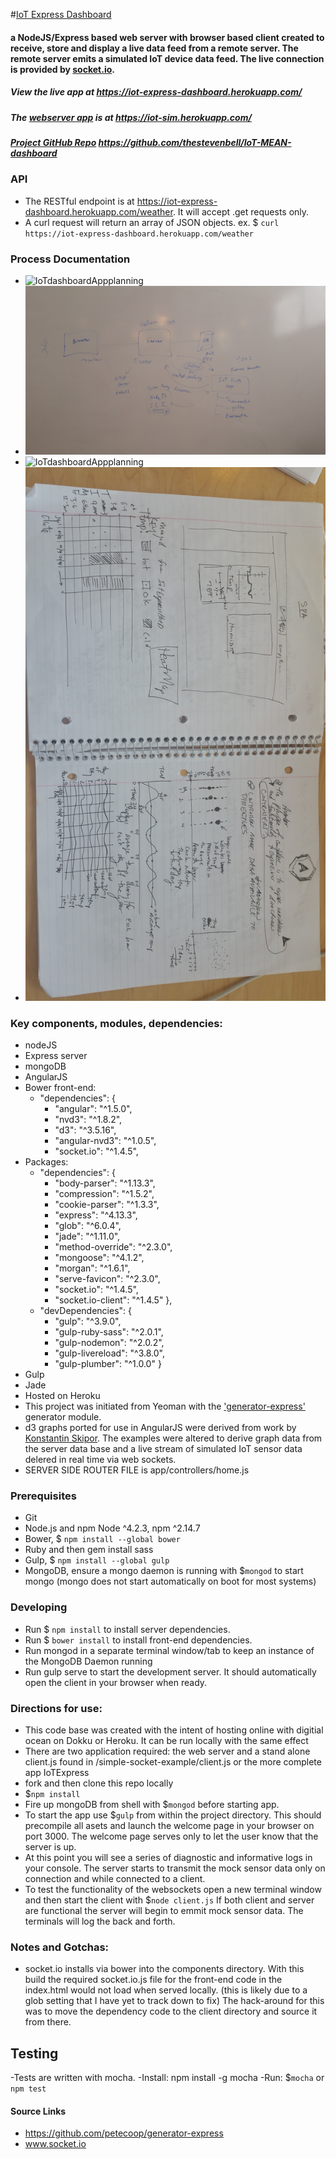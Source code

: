 #[IoT Express Dashboard](https://iot-express-dashboard.herokuapp.com/)
#### a NodeJS/Express based web server with browser based client created to receive, store and display a live data feed from a remote server.  The remote server emits a simulated IoT device data feed. The live connection is provided by [socket.io](www.socket.io).

##### View the live app at https://iot-express-dashboard.herokuapp.com/
##### The [webserver app](https://iot-sim.herokuapp.com/) is at https://iot-sim.herokuapp.com/
##### [Project GitHub Repo](https://github.com/thestevenbell/IoT-MEAN-dashboard) https://github.com/thestevenbell/IoT-MEAN-dashboard

### API
  - The RESTful endpoint is at https://iot-express-dashboard.herokuapp.com/weather.  It will accept .get requests only.
  - A curl request will return an array of JSON objects. ex. $ `curl https://iot-express-dashboard.herokuapp.com/weather`

### Process Documentation
- ![IoTdashboardAppplanning](/IoTdashplanning.jpg)
- ![IoTdashboardAppplanning](/IoTdashplanning2.jpg)
- ![IoTdashboardAppplanning](/IoTdashplanning3.jpg)
- ![IoTdashboardAppplanning](/IoTdashplanning4.jpg)

### Key components, modules,  dependencies:
- nodeJS
- Express server
- mongoDB
- AngularJS
- Bower front-end:
    - "dependencies": {
        - "angular": "^1.5.0",
        - "nvd3": "^1.8.2",
        - "d3": "^3.5.16",
        - "angular-nvd3": "^1.0.5",
        - "socket.io": "^1.4.5",
- Packages:
  - "dependencies": {
    - "body-parser": "^1.13.3",
    - "compression": "^1.5.2",
    - "cookie-parser": "^1.3.3",
    - "express": "^4.13.3",
    - "glob": "^6.0.4",
    - "jade": "^1.11.0",
    - "method-override": "^2.3.0",
    - "mongoose": "^4.1.2",
    - "morgan": "^1.6.1",
    - "serve-favicon": "^2.3.0",
    - "socket.io": "^1.4.5",
    - "socket.io-client": "^1.4.5"
    },
  - "devDependencies": {
      - "gulp": "^3.9.0",
      - "gulp-ruby-sass": "^2.0.1",
      - "gulp-nodemon": "^2.0.2",
      - "gulp-livereload": "^3.8.0",
      - "gulp-plumber": "^1.0.0"
     }
- Gulp
- Jade
- Hosted on Heroku
- This project was initiated from Yeoman with the ['generator-express'](https://github.com/petecoop/generator-express) generator module.
- d3 graphs ported for use in AngularJS were derived from work by [Konstantin Skipor](http://krispo.github.io/angular-nvd3/#/quickstart).
The examples were altered to derive graph data from the server data base and a live stream of simulated IoT sensor data delered in real
time via web sockets.
- SERVER SIDE ROUTER FILE is app/controllers/home.js


### Prerequisites
- Git
- Node.js and npm Node ^4.2.3, npm ^2.14.7
- Bower, $ `npm install --global bower`
- Ruby and then gem install sass
- Gulp, $ `npm install --global gulp`
- MongoDB, ensure a mongo daemon is running with $`mongod` to start mongo
(mongo does not start automatically on boot for most systems)

### Developing
- Run $ `npm install` to install server dependencies.
- Run $ `bower install` to install front-end dependencies.
- Run mongod in a separate terminal window/tab to keep an instance of the MongoDB Daemon running
- Run gulp serve to start the development server. It should automatically open the client in your browser when ready.


### Directions for use:
- This code base was created with the intent of hosting online with digitial ocean
on Dokku or Heroku. It can be run locally with the same effect
- There are two application required: the web server and a stand alone client.js
found in /simple-socket-example/client.js or the more complete app IoTExpress
- fork and then clone this repo locally
- $`npm install`
- Fire up mongoDB from shell with $`mongod` before starting app.
- To start the app use $`gulp` from within the project directory.  This should precompile
all asets and launch the welcome page in your browser on port 3000.  The welcome
page serves only to let the user know that the server is up.
- At this point you will see a series of diagnostic and informative
logs in your console. The server starts to transmit the mock sensor data only
on connection and while connected to a client.
- To test the functionality of the websockets open a new terminal window and then start the client with $`node client.js`
If both client and server are functional the server will begin to emmit mock
sensor data.  The terminals will log the back and forth.


### Notes and Gotchas:
- socket.io installs via bower into the components directory.  With this build
the required socket.io.js file for the front-end code in the index.html would
not load when served locally.  (this is likely due to a glob setting that I have yet
to track down to fix) The hack-around for this was to move the dependency
code to the client directory and source it from there.


## Testing
-Tests are written with mocha.
-Install: npm install -g mocha
-Run: $`mocha` or `npm test`

#### Source Links
- https://github.com/petecoop/generator-express
- www.socket.io

